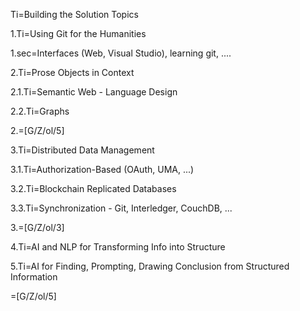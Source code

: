Ti=Building the Solution Topics

1.Ti=Using Git for the Humanities

1.sec=Interfaces (Web, Visual Studio), learning git, ....

2.Ti=Prose Objects in Context

2.1.Ti=Semantic Web - Language Design

2.2.Ti=Graphs

2.=[G/Z/ol/5]

3.Ti=Distributed Data Management

3.1.Ti=Authorization-Based (OAuth, UMA, ...)

3.2.Ti=Blockchain Replicated Databases

3.3.Ti=Synchronization - Git, Interledger, CouchDB, ...

3.=[G/Z/ol/3]

4.Ti=AI and NLP for Transforming Info into Structure

5.Ti=AI for Finding, Prompting, Drawing Conclusion from Structured Information

=[G/Z/ol/5]
